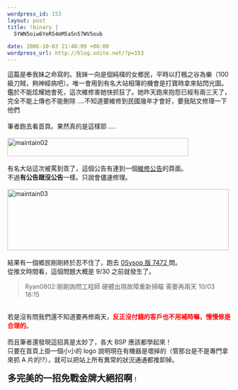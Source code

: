 ```yaml
--- 
wordpress_id: 153
layout: post
title: !binary |
  5YWN5oiw6YeR54mM5aSn57WV5oub

date: 2006-10-03 21:48:09 +08:00
wordpress_url: http://blog.xdite.net/?p=153
---
```

這篇是奉我妹之命寫的。我妹一向是個純樸的女鄉民，平時以打楓之谷為樂（100級刀賊，夠神經病吧）。唯一會用到有名大站相簿的機會是打寶時拿來貼閃光圖。鑑於不能炫耀她會死，這次維修害她快抓狂了。她昨天跑來抱怨已經有兩三天了，完全不能上傳也不能刪除 ....不知道要維修到民國幾年才會好，要我貼文修理一下他們<br /><br />筆者跑去看首頁。果然真的是這樣耶 ....<br /><br /><a href="http://www.flickr.com/photos/14765209@N00/259745560/" title="Photo Sharing"><img width="408" height="41" src="http://static.flickr.com/117/259745560_fc517a969d_o.jpg" alt="maintain02" /></a><br /><br />有名大站這次被罵到乖了，這個公告有連到一個<a href="http://www.wretch.cc/etc/repair.php">維修公告</a>的頁面。<br />不過<strong>有公告跟沒公告</strong>一樣。只說會儘速修理。<br /><br /><a href="http://www.flickr.com/photos/14765209@N00/259745629/" title="Photo Sharing"><img width="500" height="138" src="http://static.flickr.com/88/259745629_c8aaaf9789.jpg" alt="maintain03" /></a><br /><br />結果有一個鄉民剛剛終於忍不住了，跑去 <a href="http://nopa.csie.org/25db0">0Sysop 版 7472 </a>問。<br />從推文時間看，這個問題大概是 9/30 之前就發生了。<br /><blockquote>Ryan0802:剛剛詢問工程師  硬體出現故障重新掃瞄  需要再兩天 10/03 18:15<br /></blockquote> <br />若是沒有問我們還不知道要再修兩天，<font color="#ff0000"><strong>反正沒付錢的客戶也不用補時嘛，慢慢修是合理的</strong></font>。<br /><br />而且筆者還發現這招真是太妙了，各大 BSP 應該都學起來！<br />只要在首頁上掛一個小小的 logo 說明現在有機器是壞掉的（管那台是不是專門拿來抓 A 片的!?），就可以把站上所有異常的狀況通通都推卸掉。<br /><br /><strong><big><big>多完美的一招免戰金牌大絕招啊</big></big></strong>！
